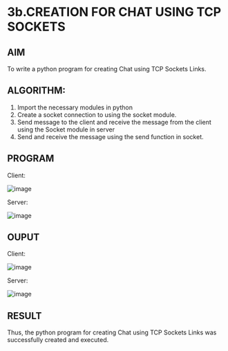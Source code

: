 # 3b.CREATION FOR CHAT USING TCP SOCKETS
## AIM
To write a python program for creating Chat using TCP Sockets Links.
## ALGORITHM:
1. Import the necessary modules in python
2. Create a socket connection to using the socket module.
3. Send message to the client and receive the message from the client using the Socket module in
 server
4. Send and receive the message using the send function in socket.
## PROGRAM

Client:

![image](https://github.com/user-attachments/assets/bc1c131a-3918-44e5-8067-67262c9c1031)

Server:

![image](https://github.com/user-attachments/assets/712e761b-d893-41c5-b57c-54892285d5e4)

## OUPUT

Client:

![image](https://github.com/user-attachments/assets/1dcba738-f52e-46fd-8bae-9ff3e87d3278)

Server:

![image](https://github.com/user-attachments/assets/f5ca7cf1-a3c9-491b-bbc9-3d382b7fd098)

## RESULT
Thus, the python program for creating Chat using TCP Sockets Links was successfully 
created and executed.
